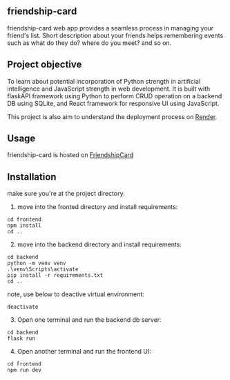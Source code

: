 ## friendship-card

friendship-card web app provides a seamless process in managing your friend's list.
Short description about your friends helps remembering events such as what do they do? where do you meet? and so on. 


## Project objective

To learn about potential incorporation of Python strength in artificial intelligence and JavaScript strength in web development.
It is built with flaskAPI framework using Python to perform CRUD operation on a backend DB using SQLite,
 and React framework for responsive UI using JavaScript.

This project is also aim to understand the deployment process on [Render](https://render.com/).

## Usage

friendship-card is hosted on [FriendshipCard](https://friendship-card-static.onrender.com/)

## Installation

make sure you're at the project directory.

1. move into the fronted directory and install requirements:
```
cd frontend
npm install
cd ..
```

2. move into the backend directory and install requirements:
```
cd backend
python -m venv venv
.\venv\Scripts\activate
pip install -r requirements.txt
cd ..
```

note, use below to deactive virtual environment:
```
deactivate
```

3. Open one terminal and run the backend db server:
```
cd backend
flask run
```

4. Open another terminal and run the frontend UI:
```
cd frontend
npm run dev
```
